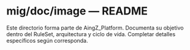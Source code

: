 # mig/doc/image — README

Este directorio forma parte de AingZ_Platform. Documenta su objetivo dentro del RuleSet, arquitectura y ciclo de vida. Completar detalles específicos según corresponda.

